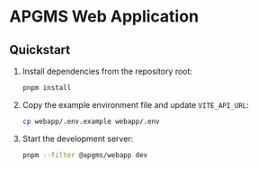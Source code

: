# APGMS Web Application

## Quickstart

1. Install dependencies from the repository root:
   ```bash
   pnpm install
   ```
2. Copy the example environment file and update `VITE_API_URL`:
   ```bash
   cp webapp/.env.example webapp/.env
   ```
3. Start the development server:
   ```bash
   pnpm --filter @apgms/webapp dev
   ```
